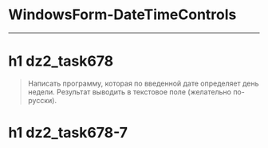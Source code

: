 # WindowsForm-DateTimeControls
***

h1 dz2_task678
===================
> Написать программу, которая по введенной дате определяет день недели. 
> Результат выводить в текстовое поле (желательно по-русски).

h1 dz2_task678-7
===================

